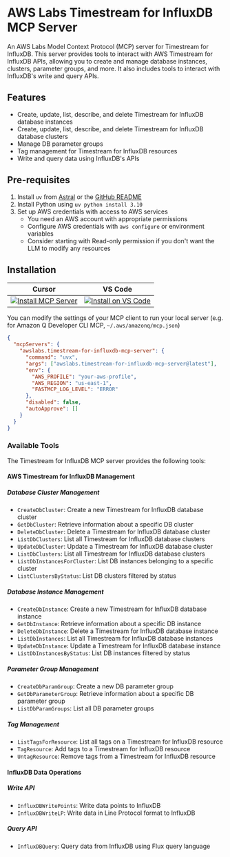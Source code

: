 # AWS Labs Timestream for InfluxDB MCP Server

An AWS Labs Model Context Protocol (MCP) server for Timestream for InfluxDB. This server provides tools to interact with AWS Timestream for InfluxDB APIs, allowing you to create and manage database instances, clusters, parameter groups, and more. It also includes tools to interact with InfluxDB's write and query APIs.

## Features

- Create, update, list, describe, and delete Timestream for InfluxDB database instances
- Create, update, list, describe, and delete Timestream for InfluxDB database clusters
- Manage DB parameter groups
- Tag management for Timestream for InfluxDB resources
- Write and query data using InfluxDB's APIs


## Pre-requisites
1. Install `uv` from [Astral](https://docs.astral.sh/uv/getting-started/installation/) or the [GitHub README](https://github.com/astral-sh/uv#installation)
2. Install Python using `uv python install 3.10`
3. Set up AWS credentials with access to AWS services
    - You need an AWS account with appropriate permissions
    - Configure AWS credentials with `aws configure` or environment variables
    - Consider starting with Read-only permission if you don't want the LLM to modify any resources

## Installation

| Cursor | VS Code |
|:------:|:-------:|
| [![Install MCP Server](https://cursor.com/deeplink/mcp-install-light.svg)](https://cursor.com/install-mcp?name=awslabs.timestream-for-influxdb-mcp-server&config=eyJjb21tYW5kIjoidXZ4IGF3c2xhYnMudGltZXN0cmVhbS1mb3ItaW5mbHV4ZGItbWNwLXNlcnZlckBsYXRlc3QiLCJlbnYiOnsiQVdTX1BST0ZJTEUiOiJ5b3VyLWF3cy1wcm9maWxlIiwiQVdTX1JFR0lPTiI6InVzLWVhc3QtMSIsIkZBU1RNQ1BfTE9HX0xFVkVMIjoiRVJST1IifSwiZGlzYWJsZWQiOmZhbHNlLCJhdXRvQXBwcm92ZSI6W119) | [![Install on VS Code](https://img.shields.io/badge/Install_on-VS_Code-FF9900?style=flat-square&logo=visualstudiocode&logoColor=white)](https://insiders.vscode.dev/redirect/mcp/install?name=Timestream%20for%20InfluxDB%20MCP%20Server&config=%7B%22command%22%3A%22uvx%22%2C%22args%22%3A%5B%22awslabs.timestream-for-influxdb-mcp-server%40latest%22%5D%2C%22env%22%3A%7B%22AWS_PROFILE%22%3A%22your-aws-profile%22%2C%22AWS_REGION%22%3A%22us-east-1%22%2C%22FASTMCP_LOG_LEVEL%22%3A%22ERROR%22%7D%2C%22disabled%22%3Afalse%2C%22autoApprove%22%3A%5B%5D%7D) |

You can modify the settings of your MCP client to run your local server (e.g. for Amazon Q Developer CLI MCP, `~/.aws/amazonq/mcp.json`)

```json
{
  "mcpServers": {
    "awslabs.timestream-for-influxdb-mcp-server": {
      "command": "uvx",
      "args": ["awslabs.timestream-for-influxdb-mcp-server@latest"],
      "env": {
        "AWS_PROFILE": "your-aws-profile",
        "AWS_REGION": "us-east-1",
        "FASTMCP_LOG_LEVEL": "ERROR"
      },
      "disabled": false,
      "autoApprove": []
    }
  }
}
```

### Available Tools

The Timestream for InfluxDB MCP server provides the following tools:

#### AWS Timestream for InfluxDB Management

##### Database Cluster Management
- `CreateDbCluster`: Create a new Timestream for InfluxDB database cluster
- `GetDbCluster`: Retrieve information about a specific DB cluster
- `DeleteDbCluster`: Delete a Timestream for InfluxDB database cluster
- `ListDbClusters`: List all Timestream for InfluxDB database clusters
- `UpdateDbCluster`: Update a Timestream for InfluxDB database cluster
- `ListDbClusters`: List all Timestream for InfluxDB database clusters
- `ListDbInstancesForCluster`: List DB instances belonging to a specific cluster
- `ListClustersByStatus`: List DB clusters filtered by status

##### Database Instance Management
- `CreateDbInstance`: Create a new Timestream for InfluxDB database instance
- `GetDbInstance`: Retrieve information about a specific DB instance
- `DeleteDbInstance`: Delete a Timestream for InfluxDB database instance
- `ListDbInstances`: List all Timestream for InfluxDB database instances
- `UpdateDbInstance`: Update a Timestream for InfluxDB database instance
- `ListDbInstancesByStatus`: List DB instances filtered by status

##### Parameter Group Management
- `CreateDbParamGroup`: Create a new DB parameter group
- `GetDbParameterGroup`: Retrieve information about a specific DB parameter group
- `ListDbParamGroups`: List all DB parameter groups

##### Tag Management
- `ListTagsForResource`: List all tags on a Timestream for InfluxDB resource
- `TagResource`: Add tags to a Timestream for InfluxDB resource
- `UntagResource`: Remove tags from a Timestream for InfluxDB resource

#### InfluxDB Data Operations

##### Write API
- `InfluxDBWritePoints`: Write data points to InfluxDB
- `InfluxDBWriteLP`: Write data in Line Protocol format to InfluxDB

##### Query API
- `InfluxDBQuery`: Query data from InfluxDB using Flux query language
